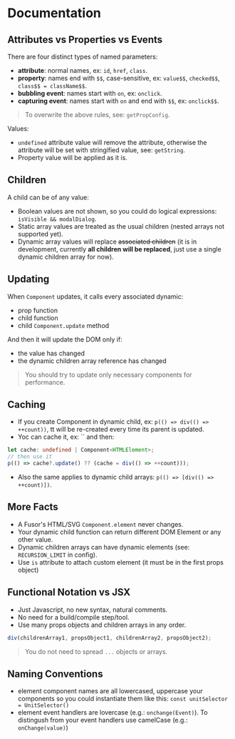 # Documentation

## Attributes vs Properties vs Events

There are four distinct types of named parameters:

- **attribute**: normal names, ex: `id`, `href`, `class`.
- **property**: names end with `$$`, case-sensitive, ex: `value$$`, `checked$$`, `class$$ = className$$`.
- **bubbling event**: names start with `on`, ex: `onclick`.
- **capturing event**: names start with `on` and end with `$$`, ex: `onclick$$`.

> To overwrite the above rules, see: `getPropConfig`.

Values:

- `undefined` attribute value will remove the attribute, otherwise the attribute will be set with stringified value, see: `getString`.
- Property value will be applied as it is.

## Children

A child can be of any value:

- Boolean values are not shown, so you could do logical expressions: `isVisible && modalDialog`.
- Static array values are treated as the usual children (nested arrays not supported yet).
- Dynamic array values will replace ~~associated children~~ (it is in development, currently **all children will be replaced**, just use a single dynamic children array for now).

## Updating

When `Component` updates, it calls every associated dynamic:

- prop function
- child function
- child `Component.update` method

And then it will update the DOM only if:

- the value has changed
- the dynamic children array reference has changed

> You should try to update only necessary components for performance.

## Caching

- If you create Component in dynamic child, ex: `p(() => div(() => ++count))`, tt will be re-created every time its parent is updated.
- Yoc can cache it, ex: `` and then:

```ts
let cache: undefined | Component<HTMLElement>;
// then use it
p(() => cache?.update() ?? (cache = div(() => ++count)));
```

- Also the same applies to dynamic child arrays: `p(() => [div(() => ++count)])`.

## More Facts

- A Fusor's HTML/SVG `Component.element` never changes.
- Your dynamic child function can return different DOM Element or any other value.
- Dynamic children arrays can have dynamic elements (see: `RECURSION_LIMIT` in config).
- Use `is` attribute to attach custom element (it must be in the first props object)

## Functional Notation vs JSX

- Just Javascript, no new syntax, natural comments.
- No need for a build/compile step/tool.
- Use many props objects and children arrays in any order.

```js
div(childrenArray1, propsObject1, childrenArray2, propsObject2);
```

> You do not need to spread `...` objects or arrays.

## Naming Conventions

- element component names are all lowercased, uppercase your components so you could instantiate them like this: `const unitSelector = UnitSelector()`
- element event handlers are lovercase (e.g.: `onchange(Event)`). To distingush from your event handlers use camelCase (e.g.: `onChange(value)`)
